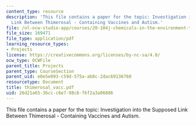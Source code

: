 ```yaml
---
content_type: resource
description: 'This file contains a paper for the topic: Investigation into the Supposed
  Link Between Thimerosal - Containing Vaccines and Autism.'
file: /ol-ocw-studio-app/courses/20-104j-chemicals-in-the-environment-toxicology-and-public-health-be-104j-spring-2005/26d21a6536ccc6e798c6f6f2a3a06886_thimerosal_vacc.pdf
file_size: 169471
file_type: application/pdf
learning_resource_types:
- Projects
license: https://creativecommons.org/licenses/by-nc-sa/4.0/
ocw_type: OCWFile
parent_title: Projects
parent_type: CourseSection
parent_uid: e0e5e093-c59d-575a-ab8c-2dac69136760
resourcetype: Document
title: thimerosal_vacc.pdf
uid: 26d21a65-36cc-c6e7-98c6-f6f2a3a06886
---
```

This file contains a paper for the topic: Investigation into the Supposed Link Between Thimerosal - Containing Vaccines and Autism.